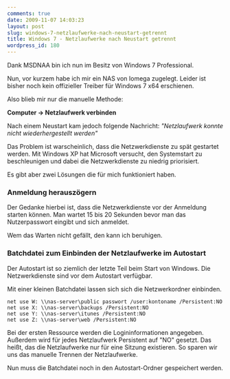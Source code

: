 ```yaml
---
comments: true
date: 2009-11-07 14:03:23
layout: post
slug: windows-7-netzlaufwerke-nach-neustart-getrennt
title: Windows 7 - Netzlaufwerke nach Neustart getrennt
wordpress_id: 180
---
```


Dank MSDNAA bin ich nun im Besitz von Windows 7 Professional.

Nun, vor kurzem habe ich mir ein NAS von Iomega zugelegt. Leider ist bisher noch kein offizieller Treiber für Windows 7 x64 erschienen.

Also blieb mir nur die manuelle Methode:

**Computer -> Netzlaufwerk verbinden**

<!--[![Netzlaufwerk Verbinden](http://wpimages.phansch.de/2009/11/netzlaufwerk-verbinden-300x28.jpg)](http://wpimages.phansch.de/2009/11/netzlaufwerk-verbinden.jpg)-->

Nach einem Neustart kam jedoch folgende Nachricht:
_"Netzlaufwerk konnte nicht wiederhergestellt werden"_

Das Problem ist warscheinlich, dass die Netzwerkdienste zu spät gestartet werden. Mit Windows XP hat Microsoft versucht, den Systemstart zu beschleunigen und dabei die Netzwerkdienste zu niedrig priorisiert.

Es gibt aber zwei Lösungen die für mich funktioniert haben.


### Anmeldung herauszögern


Der Gedanke hierbei ist, dass die Netzwerkdienste vor der Anmeldung starten können. Man wartet 15 bis 20 Sekunden bevor man das Nutzerpasswort eingibt und sich anmeldet.

Wem das Warten nicht gefällt, den kann ich beruhigen.


### Batchdatei zum Einbinden der Netzlaufwerke im Autostart


Der Autostart ist so ziemlich der letzte Teil beim Start von Windows. Die Netzwerkdienste sind vor dem Autostart verfügbar.

Mit einer kleinen Batchdatei lassen sich sich die Netzwerkordner einbinden.

    
    net use W: \\nas-server\public passwort /user:kontoname /Persistent:NO
    net use X: \\nas-server\backups /Persistent:NO
    net use Y: \\nas-server\itunes /Persistent:NO
    net use Z: \\nas-server\web /Persistent:NO


Bei der ersten Ressource werden die Logininformationen angegeben.
Außerdem wird für jedes Netzlaufwerk Persistent auf "NO" gesetzt. Das heißt, das die Netzlaufwerke nur für eine Sitzung existieren. So sparen wir uns das manuelle Trennen der Netzlaufwerke.

Nun muss die Batchdatei noch in den Autostart-Ordner gespeichert werden.
